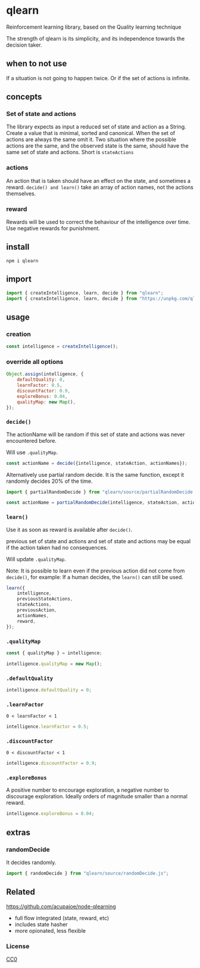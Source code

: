 # qlearn

Reinforcement learning library, based on the Quality learning technique

The strength of qlearn is its simplicity, and its independence towards the decision taker.

## when to not use

If a situation is not going to happen twice. Or if the set of actions is infinite.

## concepts

### Set of state and actions

The library expects as input a reduced set of state and action as a String. Create a value that is minimal, sorted and canonical. When the set of actions are always the same omit it. Two situation where the possible actions are the same, and the observed state is the same, should have the same set of state and actions. Short is `stateActions`

### actions

An action that is taken should have an effect on the state, and sometimes a reward. `decide() and learn()` take an array of action names, not the actions themselves.

### reward

Rewards will be used to correct the behaviour of the intelligence over time. Use negative rewards for punishment.


## install

```
npm i qlearn
```

## import

```js
import { createIntelligence, learn, decide } from "qlearn";
import { createIntelligence, learn, decide } from "https://unpkg.com/qlearn/source/qlearn.js";
```

## usage

### creation

```js
const intelligence = createIntelligence();
```

### override all options

```js
Object.assign(intelligence, {
    defaultQuality: 0,
    learnFactor: 0.5,
    discountFactor: 0.9,
    exploreBonus: 0.04,
    qualityMap: new Map(),
});
```

### `decide()`

The actionName will be random if this set of state and actions was never encountered before.

Will use `.qualityMap`.


```js
const actionName = decide({intelligence, stateAction, actionNames});
```

Alternatively use partial random decide. It is the same function, except it randomly decides 20% of the time.

```js
import { partialRandomDecide } from "qlearn/source/partialRandomDecide.js";

const actionName = partialRandomDecide(intelligence, stateAction, actionNames);
```

### `learn()`

Use it as soon as reward is available after `decide()`.

previous set of state and actions and set of state and actions may be equal if the action taken had no consequences.

Will update `.qualityMap`.

Note: It is possible to learn even if the previous action did not come from `decide()`, for example: If a human decides, the `learn()` can still be used.

```js
learn({
    intelligence,
    previousStateActions,
    stateActions,
    previousAction,
    actionNames,
    reward,
});
```

### `.qualityMap`

```js
const { qualityMap } = intelligence;
```

```js
intelligence.qualityMap = new Map();
```

### `.defaultQuality`

```js
intelligence.defaultQuality = 0;
```

### `.learnFactor`

`0 < learnFactor < 1 `

```js
intelligence.learnFactor = 0.5;
```

### `.discountFactor`


`0 < discountFactor < 1 `

```js
intelligence.discountFactor = 0.9;
```

### `.exploreBonus`

A positive number to encourage exploration, a negative number to discourage exploration.
Ideally orders of magnitude smaller than a normal reward.

```js
intelligence.exploreBonus = 0.04;
```

## extras

### randomDecide

It decides randomly.

```js
import { randomDecide } from "qlearn/source/randomDecide.js";
```


## Related

https://github.com/acupajoe/node-qlearning

 * full flow integrated (state, reward, etc)
 * includes state hasher
 * more opionated, less flexible

### License

[CC0](./license.txt)
